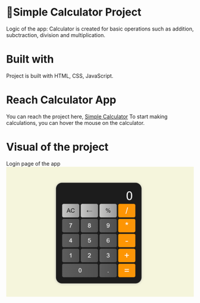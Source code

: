 # 🧮Simple Calculator Project

Logic of the app:
Calculator is created for basic operations such as addition, subctraction, division and multiplication.

# Built with

Project is built with HTML, CSS, JavaScript.

# Reach Calculator App

You can reach the project here, [Simple Calculator](https://berenvrl.github.io/js-second-project/)
To start making calculations, you can hover the mouse on the calculator.

# Visual of the project

Login page of the app
![calculator](calc.png)
